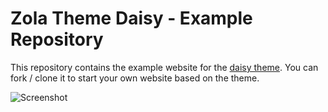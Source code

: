 # Zola Theme Daisy - Example Repository

This repository contains the example website for the [daisy theme](https://codeberg.org/awinterstein/zola-theme-daisy). You can fork / clone it to start your own website based on the theme.

![Screenshot](https://codeberg.org/awinterstein/zola-theme-daisy/raw/branch/main/screenshot.png)
